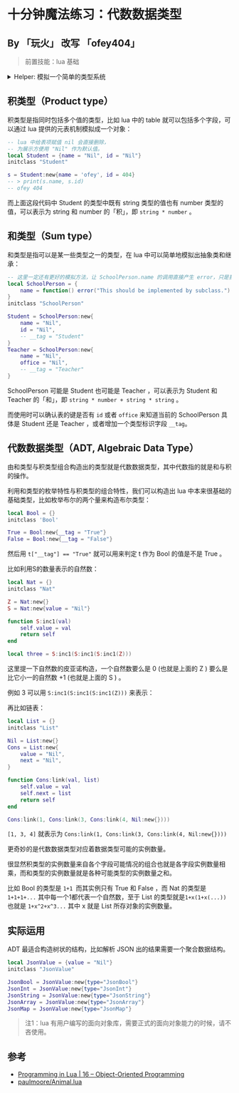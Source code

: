 十分钟魔法练习：代数数据类型
=======================

## By 「玩火」 改写 「ofey404」

> 前置技能：lua 基础

<details><summary>Helper: 模拟一个简单的类型系统</summary>

```lua
local debug = require ("debug")

local function getupperobj(name)
    local obj = nil

    -- Get local variable from upper environment.
    local i = 1
    while true do
        local uppername, value = debug.getlocal(3, i)
        if not uppername then
            error("Error: Name \""..name.."\" is not in upper environment.")
        end
        if uppername == name then
            obj = value
            break
        end
        i = i + 1
    end
    return obj
end

local function initclass(name)
    local obj = getupperobj(name)

    if type(obj) ~= "table" then
        error("Error: Name \""..name.."\" is not a table.")
    end

    obj.new = function (self, obj)
        obj = obj or {}
        self.__index = self
        setmetatable(obj, self)
        return obj
    end
end
```

</details>

## 积类型（Product type）

积类型是指同时包括多个值的类型，比如 lua 中的 table 就可以包括多个字段，可以通过 lua 提供的元表机制模拟成一个对象：


```lua
-- lua 中给表项赋值 nil 会直接删除，
-- 为展示方便用 "Nil" 作为默认值。
local Student = {name = "Nil", id = "Nil"}
initclass "Student"

s = Student:new{name = 'ofey', id = 404}
-- > print(s.name, s.id)
-- ofey	404
```

而上面这段代码中 Student 的类型中既有 string 类型的值也有 number 类型的值，可以表示为 string 和 number 的「积」，即 `string * number` 。

## 和类型（Sum type）

和类型是指可以是某一些类型之一的类型，在 lua 中可以简单地模拟出抽象类和继承：

```lua
-- 这里一定还有更好的模拟方法，让 SchoolPerson.name 的调用直接产生 error，只是我还没想到。
local SchoolPerson = {
    name = function() error("This should be implemented by subclass.") end
}
initclass "SchoolPerson"

Student = SchoolPerson:new{
    name = "Nil",
    id = "Nil",
    -- __tag = "Student"
}
Teacher = SchoolPerson:new{
    name = "Nil",
    office = "Nil",
    -- __tag = "Teacher"
}
```

SchoolPerson 可能是 Student 也可能是 Teacher ，可以表示为 Student 和 Teacher 的「和」，即 `string * number + string * string` 。

而使用时可以确认表的键是否有 `id` 或者 `office` 来知道当前的 SchoolPerson 具体是 Student 还是 Teacher ，或者增加一个类型标识字段 `__tag`。

## 代数数据类型（ADT, Algebraic Data Type）

由和类型与积类型组合构造出的类型就是代数数据类型，其中代数指的就是和与积的操作。

利用和类型的枚举特性与积类型的组合特性，我们可以构造出 lua 中本来很基础的基础类型，比如枚举布尔的两个量来构造布尔类型：

```lua
local Bool = {}
initclass 'Bool'

True = Bool:new{__tag = "True"}
False = Bool:new{__tag = "False"}
```

然后用 `t["__tag"] == "True"` 就可以用来判定 t 作为 Bool 的值是不是 True 。

比如利用S的数量表示的自然数：

```lua
local Nat = {}
initclass "Nat"

Z = Nat:new{}
S = Nat:new{value = "Nil"}

function S:inc1(val)
    self.value = val
    return self
end

local three = S:inc1(S:inc1(S:inc1(Z)))
```

这里提一下自然数的皮亚诺构造，一个自然数要么是 0 (也就是上面的 Z ) 要么是比它小一的自然数 +1 (也就是上面的 S ) 。

例如 3 可以用 `S:inc1(S:inc1(S:inc1(Z)))` 来表示：

再比如链表：

```lua
local List = {}
initclass "List"

Nil = List:new{}
Cons = List:new{
    value = "Nil",
    next = "Nil",
}

function Cons:link(val, list)
    self.value = val
    self.next = list
    return self
end

Cons:link(1, Cons:link(3, Cons:link(4, Nil:new{})))
```

`[1, 3, 4]` 就表示为 `Cons:link(1, Cons:link(3, Cons:link(4, Nil:new{})))`

更奇妙的是代数数据类型对应着数据类型可能的实例数量。

很显然积类型的实例数量来自各个字段可能情况的组合也就是各字段实例数量相乘，而和类型的实例数量就是各种可能类型的实例数量之和。

比如 Bool 的类型是 `1+1 `而其实例只有 True 和 False ，而 Nat 的类型是 `1+1+1+...` 其中每一个1都代表一个自然数，至于 List 的类型就是`1+x(1+x(...))` 也就是 `1+x^2+x^3...` 其中 x 就是 List 所存对象的实例数量。

## 实际运用

ADT 最适合构造树状的结构，比如解析 JSON 出的结果需要一个聚合数据结构。

```lua
local JsonValue = {value = "Nil"}
initclass "JsonValue"

JsonBool = JsonValue:new{type="JsonBool"}
JsonInt = JsonValue:new{type="JsonInt"}
JsonString = JsonValue:new{type="JsonString"}
JsonArray = JsonValue:new{type="JsonArray"}
JsonMap = JsonValue:new{type="JsonMap"}
```

> 注1：lua 有用户编写的面向对象库，需要正式的面向对象能力的时候，请不吝使用。

## 参考

- [Programming in Lua | 16 – Object-Oriented Programming](https://www.lua.org/pil/16.html)
- [paulmoore/Animal.lua](https://gist.github.com/paulmoore/1429475)